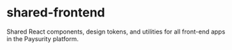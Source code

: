 # shared-frontend

Shared React components, design tokens, and utilities
for all front-end apps in the Paysurity platform.
